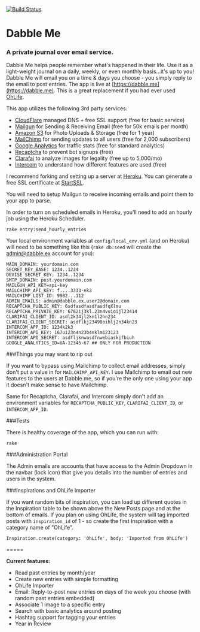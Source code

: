 [![Build Status](https://travis-ci.org/parterburn/dabble.me.svg?branch=master)](https://travis-ci.org/parterburn/dabble.me)

# Dabble Me
### A private journal over email service.

Dabble Me helps people remember what's happened in their life. Use it as a light-weight journal on a daily, weekly, or even monthly basis...it's up to you! Dabble Me will email you on a time & days you choose - you simply reply to the email to post entries. The app is live at [https://dabble.me](https://dabble.me). This is a great replacement if you had ever used [OhLife](http://ohlife.com).

This app utilizes the following 3rd party services:

* [CloudFlare](http://cloudflare.com) managed DNS + free SSL support (free for basic service)
* [Mailgun](http://www.mailgun.com/rackspace) for Sending & Receiving Email (free for 50k emails per month)
* [Amazon S3](http://aws.amazon.com) for Photo Uploads & Storage (free for 1 year)
* [MailChimp](http://mailchimp.com) for sending updates to all users (free for 2,000 subscribers)
* [Google Analytics](http://google.com/analytics) for traffic stats (free for standard analytics)
* [Recaptcha](https://www.google.com/recaptcha) to prevent bot signups (free)
* [Clarafai](https://www.clarifai.com/) to analyze images for legality (free up to 5,000/mo)
* [Intercom](https://www.intercom.io/) to understand how different features are used (free)

I recommend forking and setting up a server at [Heroku](https://heroku.com/). You can generate a free SSL certificate at [StartSSL](https://www.startssl.com/).

You will need to setup Mailgun to receive incoming emails and point them to your app to parse.

In order to turn on scheduled emails in Heroku, you'll need to add an hourly job using the Heroku Scheduler.
```
rake entry:send_hourly_entries
```

Your local environment variables at ```config/local_env.yml``` (and on Heroku) will need to be something like this (```rake db:seed``` will create the admin@dabble.ex account for you):

```
MAIN_DOMAIN: yourdomain.com
SECRET_KEY_BASE: 1234..1234
DEVISE_SECRET_KEY: 1234..1234
SMTP_DOMAIN: post.yourdomain.com
MAILGUN_API_KEY=api-key
MAILCHIMP_API_KEY: f....3333-ek3
MAILCHIMP_LIST_ID: 9982...112
ADMIN_EMAILS: admin@dabble.ex,user2@domain.com
RECAPTCHA_PUBLIC_KEY: 6sdfasdfasdfasdfqXlmu
RECAPTCHA_PRIVATE_KEY: 6782ij3kl.23n4vuioijl23414
CLARIFAI_CLIENT_ID: asdl2k34jl2kn1l2hn234
CLARIFAI_CLIENT_SECRET: asdflkj23498oihlj2n34kn23
INTERCOM_APP_ID: 1234k2k3
INTERCOM_API_KEY: 167ui23n4n23b4nklm123123
INTERCOM_API_SECRET: asdfljknwasdfnwebiaskjfbiuh
GOOGLE_ANALYTICS_ID=UA-12345-67 ## ONLY FOR PRODUCTION
```

###Things you may want to rip out

If you want to bypass using Mailchimp to collect email addresses, simply don't put a value in for `MAILCHIMP_API_KEY`. I use Mailchimp to email out new features to the users at Dabble.me, so if you're the only one using your app it doesn't make sense to have Mailchimp.

Same for Recaptcha, Clarafai, and Intercom simply don't add an environment variables for `RECAPTCHA_PUBLIC_KEY`, `CLARIFAI_CLIENT_ID`, or `INTERCOM_APP_ID`.


###Tests

There is healthy coverage of the app, which you can run with:

```
rake
```

###Administration Portal

The Admin emails are accounts that have access to the Admin Dropdown in the navbar (lock icon) that give you details into the number of entries and users in the system.

###Inspirations and OhLife Importer

If you want random bits of inspiration, you can load up different quotes in the Inspiration table to be shown above the New Posts page and at the bottom of emails. If you plan on using OhLife, the system will tag imported posts with ```inspiration_id``` of 1 - so create the first Inspiration with a category name of "OhLife".

```
Inspiration.create(category: 'OhLife', body: 'Imported from OhLife')
```

=====

**Current features:**

* Read past entries by month/year
* Create new entries with simple formatting
* OhLife Importer
* Email: Reply-to-post new entries on days of the week you choose (with random past entries embedded)
* Associate 1 image to a specific entry
* Search with basic analytics around posting
* Hashtag support for tagging your entries
* Year in Review
